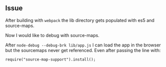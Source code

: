 
## Issue

After building with `webpack` the lib directory gets populated
with es5 and source-maps.

Now I would like to debug with source-maps.

After `node-debug --debug-brk lib/app.js` I can load the app in the browser
but the sourcemaps never get referenced.  Even after passing the line with:

`require("source-map-support").install();`


